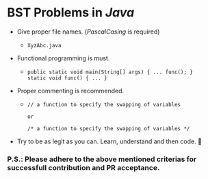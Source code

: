 # BST Problems in _Java_
- Give proper file names. (_PascalCasing_ is required)
    - ```
      XyzAbc.java
      ```

- Functional programming is must.
    - ```
      public static void main(String[] args) { ... func(); }
      static void func() { ... }
      ```

- Proper commenting is recommended.
    - ```
      // a function to specify the swapping of variables
      
      or

      /* a function to specify the swapping of variables */
      ```

- Try to be as legit as you can. Learn, understand and then code. 🙏

### P.S.: Please adhere to the above mentioned criterias for successfull contribution and PR acceptance.